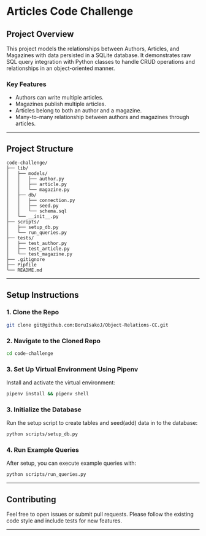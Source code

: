 # Articles Code Challenge 

## Project Overview

This project models the relationships between Authors, Articles, and Magazines with data persisted in a SQLite database. It demonstrates raw SQL query integration with Python classes to handle CRUD operations and relationships in an object-oriented manner.

### Key Features
- Authors can write multiple articles.
- Magazines publish multiple articles.
- Articles belong to both an author and a magazine.
- Many-to-many relationship between authors and magazines through articles.

---

## Project Structure

```
code-challenge/
├── lib/
│   ├── models/
│   │   ├── author.py
│   │   ├── article.py
│   │   └── magazine.py
│   ├── db/
│   │   ├── connection.py
│   │   ├── seed.py
│   │   └── schema.sql
│   └── __init__.py
├── scripts/
│   ├── setup_db.py
│   └── run_queries.py
├── tests/
│   ├── test_author.py
│   ├── test_article.py
│   └── test_magazine.py
├── .gitignore
├── Pipfile
└── README.md
```

---

## Setup Instructions

### 1. Clone the Repo

```bash
git clone git@github.com:BoruIsakoJ/Object-Relations-CC.git 
```
### 2. Navigate to the Cloned Repo

```bash
cd code-challenge
```

### 3. Set Up Virtual Environment Using Pipenv

Install and activate the virtual environment:

```bash
pipenv install && pipenv shell
```

### 3. Initialize the Database

Run the setup script to create tables and seed(add) data in to the database:

```bash
python scripts/setup_db.py
```

### 4. Run Example Queries

After setup, you can execute example queries with:

```bash
python scripts/run_queries.py
```

---

## Contributing

Feel free to open issues or submit pull requests. Please follow the existing code style and include tests for new features.

---